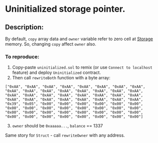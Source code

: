 # Uninitialized storage pointer. 

## Description:
By default, `copy` array data and `owner` variable refer to zero cell at [Storage](http://solidity.readthedocs.io/en/develop/types.html?highlight=arrays%20structs#reference-types) memory.
So, changing `copy` affect `owner` also.  

### To reproduce:

1. Copy-paste `uninitialized.sol` to remix (or use `Connect to localhost` feature) and deploy `Uninitialized` contract. 
2. Then call `rewriteBoth` function with a byte array: 
```
["0xAA", "0xAA", "0xAA", "0xAA", "0xAA", "0xAA", "0xAA", "0xAA", "0xAA", "0xAA", "0xAA", "0xAA", "0xAA", "0xAA", "0xAA", "0xAA",
"0xAA", "0xAA", "0xAA", "0xAA", "0xAA", "0xAA", "0xAA", "0xAA", "0xAA", "0xAA", "0xAA", "0xAA", "0xAA", "0xAA", "0xAA", "0xAA",
"0x39", "0x05", "0x00", "0x00", "0x00", "0x00", "0x00", "0x00", "0x00", "0x00", "0x00", "0x00", "0x00", "0x00", "0x00", "0x00",
"0x00", "0x00", "0x00", "0x00", "0x00", "0x00", "0x00", "0x00", "0x00", "0x00", "0x00", "0x00", "0x00", "0x00", "0x00", "0x00"]
```
3. `owner` should be `0xaaaaa...`, `balance` == 1337

Same story for `Struct` - call `rewriteOwner` with any address.
